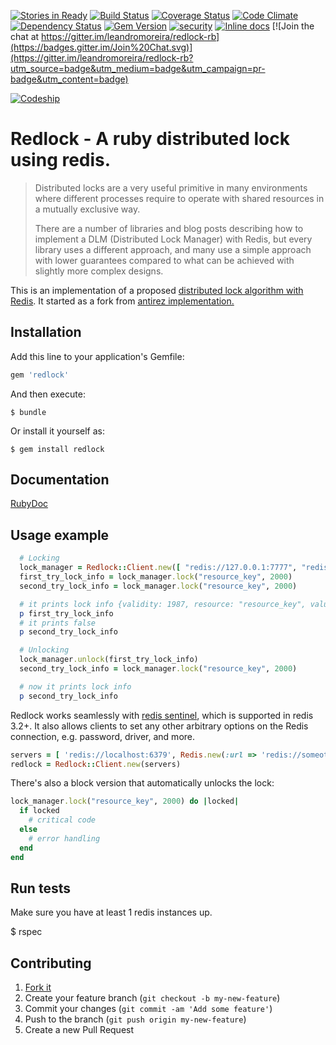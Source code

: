 [![Stories in Ready](https://badge.waffle.io/leandromoreira/redlock-rb.png?label=ready&title=Ready)](https://waffle.io/leandromoreira/redlock-rb)
[![Build Status](https://travis-ci.org/leandromoreira/redlock-rb.svg?branch=master)](https://travis-ci.org/leandromoreira/redlock-rb)
[![Coverage Status](https://coveralls.io/repos/leandromoreira/redlock-rb/badge.svg?branch=master)](https://coveralls.io/r/leandromoreira/redlock-rb?branch=master)
[![Code Climate](https://codeclimate.com/github/leandromoreira/redlock-rb/badges/gpa.svg)](https://codeclimate.com/github/leandromoreira/redlock-rb)
[![Dependency Status](https://gemnasium.com/leandromoreira/redlock-rb.svg)](https://gemnasium.com/leandromoreira/redlock-rb)
[![Gem Version](https://badge.fury.io/rb/redlock.svg)](http://badge.fury.io/rb/redlock)
[![security](https://hakiri.io/github/leandromoreira/redlock-rb/master.svg)](https://hakiri.io/github/leandromoreira/redlock-rb/master)
[![Inline docs](http://inch-ci.org/github/leandromoreira/redlock-rb.svg?branch=master)](http://inch-ci.org/github/leandromoreira/redlock-rb)
[![Join the chat at https://gitter.im/leandromoreira/redlock-rb](https://badges.gitter.im/Join%20Chat.svg)](https://gitter.im/leandromoreira/redlock-rb?utm_source=badge&utm_medium=badge&utm_campaign=pr-badge&utm_content=badge)

[![Codeship](https://codeship.com/projects/901ff180-c1ad-0132-1a88-3eb2295b72b3/status?branch=master)](https://codeship.com/projects/901ff180-c1ad-0132-1a88-3eb2295b72b3/status?branch=master)


# Redlock - A ruby distributed lock using redis.

> Distributed locks are a very useful primitive in many environments where different processes require to operate  with shared resources in a mutually exclusive way.
>
> There are a number of libraries and blog posts describing how to implement a DLM (Distributed Lock Manager) with Redis, but every library uses a different approach, and many use a simple approach with lower guarantees compared to what can be achieved with slightly more complex designs.

This is an implementation of a proposed [distributed lock algorithm with Redis](http://redis.io/topics/distlock). It started as a fork from [antirez implementation.](https://github.com/antirez/redlock-rb)

## Installation

Add this line to your application's Gemfile:

```ruby
gem 'redlock'
```

And then execute:

    $ bundle

Or install it yourself as:

    $ gem install redlock

## Documentation

[RubyDoc](http://www.rubydoc.info/gems/redlock/frames)

## Usage example

```ruby
  # Locking
  lock_manager = Redlock::Client.new([ "redis://127.0.0.1:7777", "redis://127.0.0.1:7778", "redis://127.0.0.1:7779" ])
  first_try_lock_info = lock_manager.lock("resource_key", 2000)
  second_try_lock_info = lock_manager.lock("resource_key", 2000)

  # it prints lock info {validity: 1987, resource: "resource_key", value: "generated_uuid4"}
  p first_try_lock_info
  # it prints false
  p second_try_lock_info

  # Unlocking
  lock_manager.unlock(first_try_lock_info)
  second_try_lock_info = lock_manager.lock("resource_key", 2000)

  # now it prints lock info
  p second_try_lock_info
```

Redlock works seamlessly with [redis sentinel](http://redis.io/topics/sentinel), which is supported in redis 3.2+. It also allows clients to set any other arbitrary options on the Redis connection, e.g. password, driver, and more.

```ruby
servers = [ 'redis://localhost:6379', Redis.new(:url => 'redis://someotherhost:6379') ]
redlock = Redlock::Client.new(servers)
```

There's also a block version that automatically unlocks the lock:

```ruby
lock_manager.lock("resource_key", 2000) do |locked|
  if locked
    # critical code
  else
    # error handling
  end
end
```

## Run tests

Make sure you have at least 1 redis instances up.

   $ rspec

## Contributing

1. [Fork it](https://github.com/leandromoreira/redlock-rb/fork)
2. Create your feature branch (`git checkout -b my-new-feature`)
3. Commit your changes (`git commit -am 'Add some feature'`)
4. Push to the branch (`git push origin my-new-feature`)
5. Create a new Pull Request
